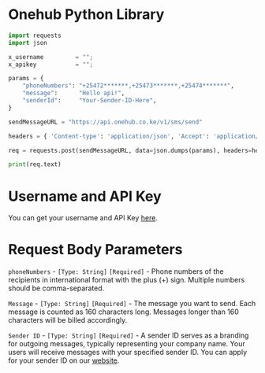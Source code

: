 # Onehub Python Library
```Python
import requests
import json

x_username         = "";
x_apikey           = "";

params = {
    "phoneNumbers": "+25472*******,+25473*******,+25474*******",
    "message":      "Hello api!",
    "senderId":     "Your-Sender-ID-Here",
}

sendMessageURL = "https://api.onehub.co.ke/v1/sms/send"

headers = { 'Content-type': 'application/json', 'Accept': 'application/json', 'x-api-user': x_username, 'x-api-key' : x_apikey }

req = requests.post(sendMessageURL, data=json.dumps(params), headers=headers)

print(req.text)
```
# Username and API Key
You can get your username and API Key [here](https://dashboard.onehub.co.ke/account/0/user/signup).
# Request Body Parameters
`phoneNumbers` - `[Type: String]` `[Required]` - Phone numbers of the recipients in international format with the plus (+) sign. Multiple numbers should be comma-separated.

`Message` - `[Type: String]` `[Required]` - The message you want to send. Each message is counted as 160 characters long. Messages longer than 160 characters will be billed accordingly.

`Sender ID` - `[Type: String]` `[Required]` - A sender ID serves as a branding for outgoing messages, typically representing your company name. Your users will receive messages with your specified sender ID. You can apply for your sender ID on our [website](https://onehub.co.ke/).
